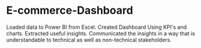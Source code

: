 # E-commerce-Dashboard
Loaded data to Power BI from Excel.
Created Dashboard Using KPI's and charts.
Extracted useful insights.
Communicated the insights in a way that is understandable to technical as well as non-technical stakeholders.
